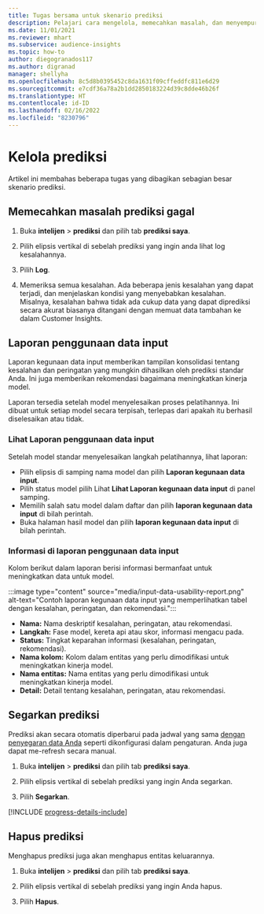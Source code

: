 ```yaml
---
title: Tugas bersama untuk skenario prediksi
description: Pelajari cara mengelola, memecahkan masalah, dan menyempurnakan prediksi.
ms.date: 11/01/2021
ms.reviewer: mhart
ms.subservice: audience-insights
ms.topic: how-to
author: diegogranados117
ms.author: digranad
manager: shellyha
ms.openlocfilehash: 8c5d8b0395452c8da1631f09cffeddfc811e6d29
ms.sourcegitcommit: e7cdf36a78a2b1dd2850183224d39c8dde46b26f
ms.translationtype: HT
ms.contentlocale: id-ID
ms.lasthandoff: 02/16/2022
ms.locfileid: "8230796"
---
```

# <a name="manage-predictions"></a>Kelola prediksi

Artikel ini membahas beberapa tugas yang dibagikan sebagian besar skenario prediksi.

## <a name="troubleshoot-a-failed-prediction"></a>Memecahkan masalah prediksi gagal

1. Buka **intelijen** > **prediksi** dan pilih tab **prediksi saya**.

1. Pilih elipsis vertikal di sebelah prediksi yang ingin anda lihat log kesalahannya.

1. Pilih **Log**.

1. Memeriksa semua kesalahan. Ada beberapa jenis kesalahan yang dapat terjadi, dan menjelaskan kondisi yang menyebabkan kesalahan. Misalnya, kesalahan bahwa tidak ada cukup data yang dapat diprediksi secara akurat biasanya ditangani dengan memuat data tambahan ke dalam Customer Insights.

## <a name="input-data-usability-report"></a>Laporan penggunaan data input

Laporan kegunaan data input memberikan tampilan konsolidasi tentang kesalahan dan peringatan yang mungkin dihasilkan oleh prediksi standar Anda. Ini juga memberikan rekomendasi bagaimana meningkatkan kinerja model.

Laporan tersedia setelah model menyelesaikan proses pelatihannya. Ini dibuat untuk setiap model secara terpisah, terlepas dari apakah itu berhasil diselesaikan atau tidak.

### <a name="view-the-input-data-usability-report"></a>Lihat Laporan penggunaan data input

Setelah model standar menyelesaikan langkah pelatihannya, lihat laporan:
- Pilih elipsis di samping nama model dan pilih **Laporan kegunaan data input**.
- Pilih status model pilih Lihat **Lihat Laporan kegunaan data input** di panel samping.
- Memilih salah satu model dalam daftar dan pilih **laporan kegunaan data input** di bilah perintah.
- Buka halaman hasil model dan pilih **laporan kegunaan data input** di bilah perintah.

### <a name="information-in-the-input-data-usability-report"></a>Informasi di laporan penggunaan data input

Kolom berikut dalam laporan berisi informasi bermanfaat untuk meningkatkan data untuk model.

:::image type="content" source="media/input-data-usability-report.png" alt-text="Contoh laporan kegunaan data input yang memperlihatkan tabel dengan kesalahan, peringatan, dan rekomendasi.":::

- **Nama:** Nama deskriptif kesalahan, peringatan, atau rekomendasi.
- **Langkah:** Fase model, kereta api atau skor, informasi mengacu pada.
- **Status:** Tingkat keparahan informasi (kesalahan, peringatan, rekomendasi).
- **Nama kolom:** Kolom dalam entitas yang perlu dimodifikasi untuk meningkatkan kinerja model.
- **Nama entitas:** Nama entitas yang perlu dimodifikasi untuk meningkatkan kinerja model.
- **Detail:** Detail tentang kesalahan, peringatan, atau rekomendasi.

## <a name="refresh-a-prediction"></a>Segarkan prediksi

Prediksi akan secara otomatis diperbarui pada jadwal yang sama [dengan penyegaran data Anda](system.md#schedule-tab) seperti dikonfigurasi dalam pengaturan. Anda juga dapat me-refresh secara manual.

1. Buka **intelijen** > **prediksi** dan pilih tab **prediksi saya**.

1. Pilih elipsis vertikal di sebelah prediksi yang ingin Anda segarkan.

1. Pilih **Segarkan**.

[!INCLUDE [progress-details-include](../includes/progress-details-pane.md)]

## <a name="delete-a-prediction"></a>Hapus prediksi

Menghapus prediksi juga akan menghapus entitas keluarannya.

1. Buka **intelijen** > **prediksi** dan pilih tab **prediksi saya**.

1. Pilih elipsis vertikal di sebelah prediksi yang ingin Anda hapus.

1. Pilih **Hapus**.
